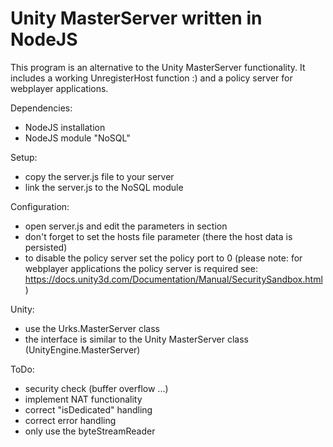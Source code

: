 Unity MasterServer written in NodeJS
=================

This program is an alternative to the Unity MasterServer functionality. It includes a working UnregisterHost function :) and a policy server for webplayer applications.

Dependencies:
- NodeJS installation
- NodeJS module "NoSQL" 

Setup:
- copy the server.js file to your server
- link the server.js to the NoSQL module

Configuration:
- open server.js and edit the parameters in <config> section
- don't forget to set the hosts file parameter (there the host data is persisted)
- to disable the policy server set the policy port to 0 (please note: for webplayer applications the policy server is required see: https://docs.unity3d.com/Documentation/Manual/SecuritySandbox.html)

Unity:
- use the Urks.MasterServer class
- the interface is similar to the Unity MasterServer class (UnityEngine.MasterServer)

ToDo:
- security check (buffer overflow ...)
- implement NAT functionality
- correct "isDedicated" handling
- correct error handling
- only use the byteStreamReader 
